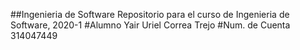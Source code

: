 ##Ingenieria de Software
Repositorio para el curso de Ingenieria de Software, 2020-1
#Alumno
Yair Uriel Correa Trejo
#Num. de Cuenta
314047449
